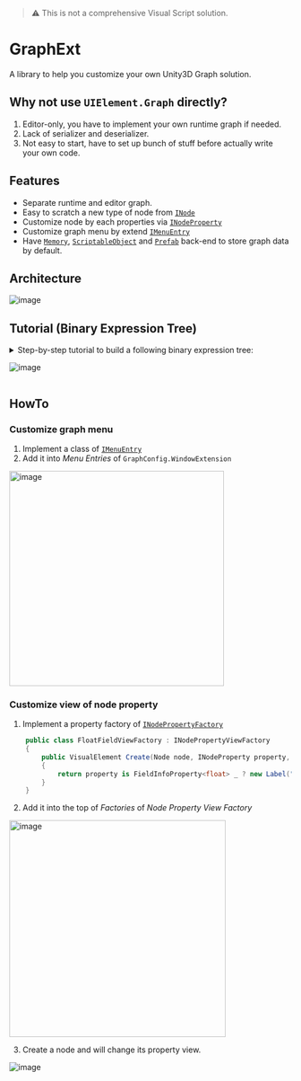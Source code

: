 > ⚠️ This is not a comprehensive Visual Script solution.
# GraphExt
A library to help you customize your own Unity3D Graph solution.

## Why not use `UIElement.Graph` directly?
1. Editor-only, you have to implement your own runtime graph if needed.
2. Lack of serializer and deserializer.
3. Not easy to start, have to set up bunch of stuff before actually write your own code.

## Features
- Separate runtime and editor graph.
- Easy to scratch a new type of node from [`INode`](Packages/com.quabug.graph-ext/Core/Runtime/Data/INode.cs)
- Customize node by each properties via [`INodeProperty`](Packages/com.quabug.graph-ext/NodeProperties)
- Customize graph menu by extend [`IMenuEntry`](Packages/com.quabug.graph-ext/Core/Editor/Menu/IMenuEntry.cs)
- Have [`Memory`](Packages/com.quabug.graph-ext/Backend/Memory), [`ScriptableObject`](Packages/com.quabug.graph-ext/Backend/ScriptableObject) and [`Prefab`](Packages/com.quabug.graph-ext/Backend/Prefab) back-end to store graph data by default.

## Architecture
![image](https://user-images.githubusercontent.com/683655/149826813-7fa740a1-0195-41b1-b538-9626563934e6.png)

## Tutorial (Binary Expression Tree)
<details><summary>Step-by-step tutorial to build a following binary expression tree:
    
![image](https://user-images.githubusercontent.com/683655/147669435-5c057c71-ad60-4f01-a177-bece9091b912.png)
</summary>

### 1. Define runtime nodes:
1. Define the interface of expression node:
``` c#
public interface IExpressionNode : INode<GraphRuntime<IExpressionNode>>
{
    float GetValue([NotNull] GraphRuntime<IExpressionNode> graph);
}
```

2. Define `ValueNode` with a single-input-port and a value property.
``` c#
[Serializable]
public class ValueNode : IExpressionNode
{
    // define a single-float-input port
    [NodePort] private static float _input;
    // define a node property of `_value:SerializedProperty`
    [NodeProperty(InputPort = nameof(_input))] public float Value;

    public float GetValue(GraphRuntime<IExpressionNode> _)
    {
        return Value;
    }

    public bool IsPortCompatible(GraphRuntime<IExpressionNode> graph, in PortId input, in PortId output) => true;
    public void OnConnected(GraphRuntime<IExpressionNode> graph, in PortId input, in PortId output) {}
    public void OnDisconnected(GraphRuntime<IExpressionNode> graph, in PortId input, in PortId output) {}
}
```

3. Define `AddNode` with a single-input-port and a multi-output-port. `GetValue` will sum the value of output-connected nodes together.
``` c#
[Serializable]
public class AddNode : IExpressionNode
{
    // define a single-float-input port
    [NodePort(Direction = PortDirection.Input, HideLabel = true)] private static float _input;
    // define a multi-float-output port with at most 2 connections
    [NodePort(Direction = PortDirection.Output, Capacity = 2, HideLabel = true)] private static float _output;

    public float GetValue(GraphRuntime<IExpressionNode> graph)
    {
        var thisNodeId = graph[this];
        var inputPortId = new PortId(thisNodeId, nameof(_input));
        var connectedNodeIds = graph.FindConnectedNodes(inputPortId);
        var connectedNodes = connectedNodeIds.Select(nodeId => graph[nodeId]);
        return connectedNodes.Sum(node => node.GetValue(graph));
    }

    public bool IsPortCompatible(GraphRuntime<IExpressionNode> graph, in PortId input, in PortId output) => true;
    public void OnConnected(GraphRuntime<IExpressionNode> graph, in PortId input, in PortId output) {}
    public void OnDisconnected(GraphRuntime<IExpressionNode> graph, in PortId input, in PortId output) {}
}
```

### 2. Define graph and node `ScriptableObject` to store graph data.
``` c#
// ExpressionNodeScriptableObject.cs
public class ExpressionNodeScriptableObject : NodeScriptableObject<IExpressionNode> {}
```
``` c#
// ExpressionGraphScriptableObject.cs
[CreateAssetMenu(menuName = "Expression Graph", fileName = "Graph/New Expression Graph", order = 0)]
public class ExpressionGraphScriptableObject : GraphScriptableObject<IExpressionNode, ExpressionNodeScriptableObject> {}
```
![image](https://user-images.githubusercontent.com/683655/147674310-bdeae924-014a-4dd9-a5a1-ae6effd8644e.png)

### 3. Define graph menu entries and window extension to use `ExpressionGraphScriptableObject` as backend:
``` c#
public class ExpressionNodeBasicGraphInstaller : BasicGraphInstaller<IExpressionNode> {}
public class ExpressionNodeGraphWindowExtension : ScriptableObjectNodeCreationMenuEntry<IExpressionNode, ExpressionNodeScriptableObject> {}
public class ExpressionNodeInstaller : ScriptableObjectWindowExtension<IExpressionNode, ExpressionNodeScriptableObject> {}
public class ExpressionNodeMenuEntry : NodeMenuEntry<IExpressionNode>
{
    public VisualNodeMenuEntry(GraphRuntime<IExpressionNode> graphRuntime, InitializeNodePosition initializeNodePosition) : base(graphRuntime, initializeNodePosition)
    {
    }
}
```

### 4. Create a new graph window config file and set to use expression extensions:
![image](https://user-images.githubusercontent.com/683655/147674011-a0a5b768-2cd7-4f65-91bf-9a064ebe393c.png)
<img width="380" alt="image" src="https://user-images.githubusercontent.com/683655/151151527-835f912d-87d5-4ed4-821b-5bd4e478cf62.png" />

### 5. Open expression graph window and choose a "Expression Graph" to modifying:
    
<img width="463" alt="image" src="https://user-images.githubusercontent.com/683655/151151699-c2b312e6-58e1-4e4e-91ef-687b4dfebb83.png" />
    
![image](https://user-images.githubusercontent.com/683655/147678357-a8385a57-5070-4404-9a65-d1c1077bb9d5.png)

### 6. (Optional) Make it nicer:
- compact node look of `AddNode`:![image](https://user-images.githubusercontent.com/683655/147679433-baf816ef-d6ab-475c-9388-1396870f1191.png)
``` c#
public class AddNode : IExpressionNode
{
    // define a property to hold input and output port
    [NodeProperty(HideValue = true, InputPort = nameof(_input), OutputPort = nameof(_output))] private static int add;
    ...
```

- make a base expression node:
``` c#
public abstract class ExpressionNode : IExpressionNode
{
    [NodePort(Direction = PortDirection.Input, Capacity = 1, Hide = true)] protected static float _input;
    [NodePort(Direction = PortDirection.Output, Capacity = 2, Hide = true)] protected static float _output;

    public bool IsPortCompatible(GraphRuntime<IExpressionNode> graph, in PortId input, in PortId output) => true;
    public void OnConnected(GraphRuntime<IExpressionNode> graph, in PortId input, in PortId output) {}
    public void OnDisconnected(GraphRuntime<IExpressionNode> graph, in PortId input, in PortId output) {}

    public abstract float GetValue(GraphRuntime<IExpressionNode> graph);

    protected IEnumerable<IExpressionNode> GetConnectedNodes(GraphRuntime<IExpressionNode> graph)
    {
        var thisNodeId = graph[this];
        var inputPortId = new PortId(thisNodeId, nameof(_input));
        var connectedNodeIds = graph.FindConnectedNodes(inputPortId);
        var connectedNodes = connectedNodeIds.Select(nodeId => graph[nodeId]);
        return connectedNodes;
    }
}

[Serializable]
public class ValueNode : ExpressionNode
{
    [NodeProperty(InputPort = nameof(_input))] public float Value;
    public override float GetValue(GraphRuntime<IExpressionNode> _) => Value;
}

[Serializable]
public class AddNode : ExpressionNode
{
    [NodeProperty(HideValue = true, InputPort = nameof(_input), OutputPort = nameof(_output))] private static int add;
    public override float GetValue(GraphRuntime<IExpressionNode> graph) => GetConnectedNodes(graph).Sum(node => node.GetValue(graph));
}
```

- Use prefab (and GameObject tree) as backend:
    1. Use `ITreeNode<>` interface instead of `INode<>`
    ``` c#
    public interface IExpressionNode : ITreeNode<GraphRuntime<IExpressionNode>>
    {
        float GetValue([NotNull] GraphRuntime<IExpressionNode> graph);
    }

    public abstract class ExpressionNode : IExpressionNode
    {
        public string InputPortName => nameof(_input);
        public string OutputPortName => nameof(_output);
    ...
    ```
    
    2. Define tree component:
    ``` c#
    // ExpressionTreeNodeComponent.cs
    public class ExpressionTreeNodeComponent : TreeNodeComponent<IExpressionNode, ExpressionTreeNodeComponent> {}
    ```
    
    3. Define window extension and installers of prefab:
    ``` c#
    public class ExpressionPrefabGraphWindowExtension : PrefabGraphWindowExtension<IExpressionNode, ExpressionTreeNodeComponent> {}
    public class ExpressionPrefabInstaller : SerializableGraphBackendInstaller<IExpressionNode, ExpressionTreeNodeComponent> {}
    public class ExpressionPrefabIsPortCompatibleInstaller : PrefabIsPortCompatibleInstaller<IExpressionNode, ExpressionTreeNodeComponent> {}
    ```
    
    3. Create window config:

    <img width="379" alt="image" src="https://user-images.githubusercontent.com/683655/151153503-ab02f784-361a-4c55-bdc2-5b44446e45fa.png">
    
    4. Open a prefab and start to modify:
 
    ![image](https://user-images.githubusercontent.com/683655/147681512-e63c90b3-6727-4353-8434-a9179c6cdf62.png)
    
</details>

  
## HowTo
### Customize graph menu
1. Implement a class of [`IMenuEntry`](Packages/com.quabug.graph-ext/Core/Editor/Menu/IMenuEntry.cs)
2. Add it into _Menu Entries_ of `GraphConfig.WindowExtension`
    
<img width="383" alt="image" src="https://user-images.githubusercontent.com/683655/151153702-5e2ab4b7-f308-4138-94d5-fee829a4ab51.png">

### Customize view of node property
1. Implement a property factory of [`INodePropertyFactory`](Packages/com.quabug.graph-ext/Core/Editor/View/NodePropertyViewFactory.cs)
``` c#
    public class FloatFieldViewFactory : INodePropertyViewFactory
    {
        public VisualElement Create(Node node, INodeProperty property, INodePropertyViewFactory factory)
        {
            return property is FieldInfoProperty<float> _ ? new Label("replace view") : null;
        }
    }
```

2. Add it into the top of _Factories_ of _Node Property View Factory_

<img width="386" alt="image" src="https://user-images.githubusercontent.com/683655/151153808-7fb6dfc4-e682-4d09-b998-de5dce27a747.png">

3. Create a node and will change its property view.

![image](https://user-images.githubusercontent.com/683655/147737633-a7c982f0-1e86-4e34-8ca8-d89025014ece.png)
